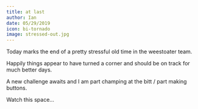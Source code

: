 ```yaml
---
title: at last
author: Ian
date: 05/29/2019
icon: bi-tornado
image: stressed-out.jpg
---
```


Today marks the end of a pretty stressful old time in the weestoater team.

Happily things appear to have turned a corner and should be on track for much better days.

A new challenge awaits and I am part champing at the bitt / part making buttons.

Watch this space…
